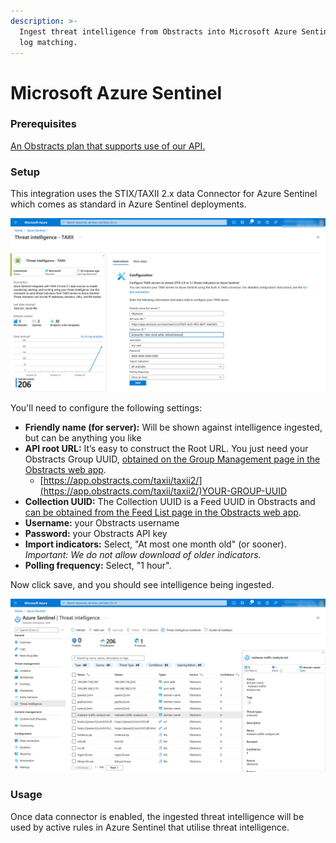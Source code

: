 ```yaml
---
description: >-
  Ingest threat intelligence from Obstracts into Microsoft Azure Sentinel for
  log matching.
---
```


# Microsoft Azure Sentinel

### Prerequisites

[An Obstracts plan that supports use of our API.](https://www.obstracts.com/pricing/)

### Setup

This integration uses the STIX/TAXII 2.x data Connector for Azure Sentinel which comes as standard in Azure Sentinel deployments.

![STIX/TAXII 2.x data Connector for Azure Sentinel](../.gitbook/assets/obstracts-azure-taxii-connector-setup.png)

You'll need to configure the following settings:

* **Friendly name (for server):** Will be shown against intelligence ingested, but can be anything you like
* **API root URL:** It’s easy to construct the Root URL. You just need your Obstracts Group UUID, [obtained on the Group Management page in the Obstracts web app](https://app.obstracts.com/user/manage\_group).
  * [https://app.obstracts.com/taxii/taxii2/](https://app.obstracts.com/taxii/taxii2/)YOUR-GROUP-UUID
* **Collection UUID:** The Collection UUID is a Feed UUID in Obstracts and [can be obtained from the Feed List page in the Obstracts web app](https://app.obstracts.com/feed/list/).
* **Username:** your Obstracts username
* **Password:** your Obstracts API key
* **Import indicators:** Select, "At most one month old" (or sooner). _Important: We do not allow download of older indicators._
* **Polling frequency:** Select, "1 hour".

Now click save, and you should see intelligence being ingested.&#x20;

![](../.gitbook/assets/obstracts-azure-taxii-threat-intel.png)

### Usage

Once data connector is enabled, the ingested threat intelligence will be used by active rules in Azure Sentinel that utilise threat intelligence.
